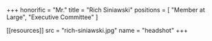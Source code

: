 +++
honorific = "Mr."
title = "Rich Siniawski"
positions = [
  "Member at Large",
  "Executive Committee"
]

[[resources]]
  src  = "rich-siniawski.jpg"
  name = "headshot"
+++
